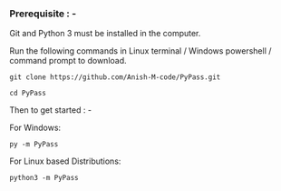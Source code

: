 ### Prerequisite : -

Git and Python 3 must be installed in the computer.

Run the following commands in Linux terminal / Windows powershell / command prompt to download.

```
git clone https://github.com/Anish-M-code/PyPass.git
```

```
cd PyPass
```
Then to get started : -

For Windows:

```
py -m PyPass
```

For Linux based Distributions:

```
python3 -m PyPass
```
